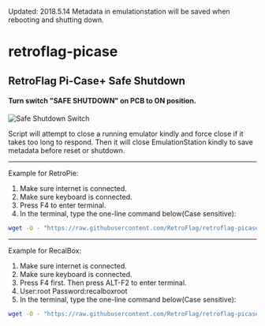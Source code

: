 Updated: 2018.5.14
Metadata in emulationstation will be saved when rebooting and shutting down.

# retroflag-picase
## RetroFlag Pi-Case+ Safe Shutdown

#### Turn switch "SAFE SHUTDOWN" on PCB to ON position.

![Safe Shutdown Switch](http://retroflag.com/images/nespi_case+/safe_shutdown.jpg "Safe Shutdown Switch")

Script will attempt to close a running emulator kindly and force close if it takes too long to respond. Then it will close EmulationStation kindly to save metadata before reset or shutdown.

--------------------

Example for RetroPie:
1. Make sure internet is connected.
2. Make sure keyboard is connected.
3. Press F4 to enter terminal.
4. In the terminal, type the one-line command below(Case sensitive):

```bash
wget -O - "https://raw.githubusercontent.com/RetroFlag/retroflag-picase/master/install.sh" | sudo bash
```

--------------------

Example for RecalBox:
1. Make sure internet is connected.
2. Make sure keyboard is connected.
3. Press F4 first. Then press ALT-F2 to enter terminal.
4. User:root Password:recalboxroot
5. In the terminal, type the one-line command below(Case sensitive):

```bash
wget -O - "https://raw.githubusercontent.com/RetroFlag/retroflag-picase/master/recalbox_install.sh" | bash
```

